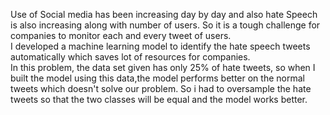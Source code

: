 Use of Social media has been increasing day by day and also hate Speech is also increasing along with number of users. So it is a tough challenge for companies to monitor each and every tweet of users. <br>
I developed a machine learning model to identify the hate speech tweets automatically which saves lot of resources for companies. <br>
In this problem, the data set given has only 25% of hate tweets, so when I built the model using this data,the model performs better on the normal tweets which doesn't solve our problem. So i had to oversample the hate tweets so that the two classes will be equal and the model works better.
